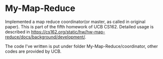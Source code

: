# My-Map-Reduce
Implemented a map reduce coordinator(or master, as called in original paper). This is part of the fifth homework of UCB CS162.
Detailed usage is described in https://cs162.org/static/hw/hw-map-reduce/docs/background/development/.

The code I've written is put under folder My-Map-Reduce/coordinator, other codes are provided by UCB.
